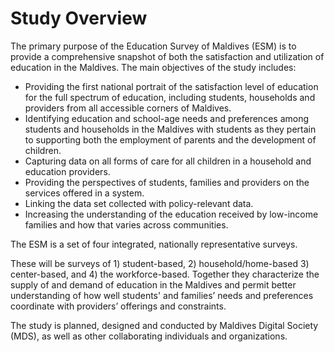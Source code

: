 # Study Overview
The primary purpose of the Education Survey of Maldives (ESM) is to provide a comprehensive snapshot of both the satisfaction and utilization of education in the Maldives. The main objectives of the study includes: 

- Providing the first national portrait of the satisfaction level of education for the full spectrum of education, including students, households and providers from all accessible corners of Maldives.
- Identifying education and school-age needs and preferences among students and households in the Maldives with students as they pertain to supporting both the employment of parents and the development of children.
- Capturing data on all forms of care for all children in a household and education providers.
- Providing the perspectives of students, families and providers on the services offered in a system.
- Linking the data set collected with policy-relevant data.
- Increasing the understanding of the education received by low-income families and how that varies across communities. 

The ESM is a set of four integrated, nationally representative surveys. 

These will be surveys of 1) student-based, 2) household/home-based 3) center-based, and 4) the workforce-based. Together they characterize the supply of and demand of education in the Maldives and permit better understanding of how well students' and families’ needs and preferences coordinate with providers’ offerings and constraints. 

The study is planned, designed and conducted by Maldives Digital Society (MDS), as well as other collaborating individuals and organizations.
